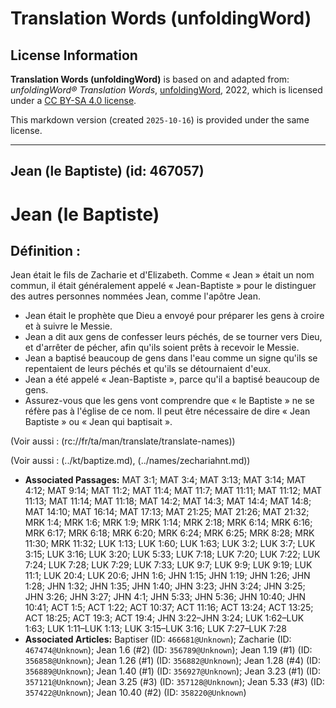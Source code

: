 # Translation Words (unfoldingWord)

## License Information

**Translation Words (unfoldingWord)** is based on and adapted from: _unfoldingWord® Translation Words_, [unfoldingWord](https://unfoldingword.org/utw), 2022, which is licensed under a [CC BY-SA 4.0 license](https://creativecommons.org/licenses/by-sa/4.0/legalcode.en).

This markdown version (created `2025-10-16`) is provided under the same license.



--------------------------------

## Jean (le Baptiste) (id: 467057)

Jean (le Baptiste)
==================

Définition :
------------

Jean était le fils de Zacharie et d'Elizabeth. Comme « Jean » était un nom commun, il était généralement appelé « Jean\-Baptiste » pour le distinguer des autres personnes nommées Jean, comme l'apôtre Jean.

* Jean était le prophète que Dieu a envoyé pour préparer les gens à croire et à suivre le Messie.
* Jean a dit aux gens de confesser leurs péchés, de se tourner vers Dieu, et d'arrêter de pécher, afin qu'ils soient prêts à recevoir le Messie.
* Jean a baptisé beaucoup de gens dans l'eau comme un signe qu'ils se repentaient de leurs péchés et qu'ils se détournaient d'eux.
* Jean a été appelé « Jean\-Baptiste », parce qu'il a baptisé beaucoup de gens.
* Assurez\-vous que les gens vont comprendre que « le Baptiste » ne se réfère pas à l'église de ce nom. Il peut être nécessaire de dire « Jean Baptiste » ou « Jean qui baptisait ».

(Voir aussi : (rc://fr/ta/man/translate/translate\-names))

(Voir aussi : (../kt/baptize.md), (../names/zechariahnt.md))

* **Associated Passages:** MAT 3:1; MAT 3:4; MAT 3:13; MAT 3:14; MAT 4:12; MAT 9:14; MAT 11:2; MAT 11:4; MAT 11:7; MAT 11:11; MAT 11:12; MAT 11:13; MAT 11:14; MAT 11:18; MAT 14:2; MAT 14:3; MAT 14:4; MAT 14:8; MAT 14:10; MAT 16:14; MAT 17:13; MAT 21:25; MAT 21:26; MAT 21:32; MRK 1:4; MRK 1:6; MRK 1:9; MRK 1:14; MRK 2:18; MRK 6:14; MRK 6:16; MRK 6:17; MRK 6:18; MRK 6:20; MRK 6:24; MRK 6:25; MRK 8:28; MRK 11:30; MRK 11:32; LUK 1:13; LUK 1:60; LUK 1:63; LUK 3:2; LUK 3:7; LUK 3:15; LUK 3:16; LUK 3:20; LUK 5:33; LUK 7:18; LUK 7:20; LUK 7:22; LUK 7:24; LUK 7:28; LUK 7:29; LUK 7:33; LUK 9:7; LUK 9:9; LUK 9:19; LUK 11:1; LUK 20:4; LUK 20:6; JHN 1:6; JHN 1:15; JHN 1:19; JHN 1:26; JHN 1:28; JHN 1:32; JHN 1:35; JHN 1:40; JHN 3:23; JHN 3:24; JHN 3:25; JHN 3:26; JHN 3:27; JHN 4:1; JHN 5:33; JHN 5:36; JHN 10:40; JHN 10:41; ACT 1:5; ACT 1:22; ACT 10:37; ACT 11:16; ACT 13:24; ACT 13:25; ACT 18:25; ACT 19:3; ACT 19:4; JHN 3:22–JHN 3:24; LUK 1:62–LUK 1:63; LUK 1:11–LUK 1:13; LUK 3:15–LUK 3:16; LUK 7:27–LUK 7:28
* **Associated Articles:** Baptiser (ID: `466681@Unknown`); Zacharie (ID: `467474@Unknown`); Jean 1.6 (#2) (ID: `356789@Unknown`); Jean 1.19 (#1) (ID: `356858@Unknown`); Jean 1.26 (#1) (ID: `356882@Unknown`); Jean 1.28 (#4) (ID: `356889@Unknown`); Jean 1.40 (#1) (ID: `356927@Unknown`); Jean 3.23 (#1) (ID: `357121@Unknown`); Jean 3.25 (#3) (ID: `357128@Unknown`); Jean 5.33 (#3) (ID: `357422@Unknown`); Jean 10.40 (#2) (ID: `358220@Unknown`)


